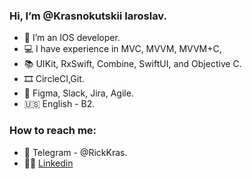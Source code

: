 ### Hi, I’m @Krasnokutskii Iaroslav.
- 👀 I’m an IOS developer.
- 💻 I have experience in MVC, MVVM, MVVM+C,
- 📚 UIKit, RxSwift, Combine, SwiftUI, and Objective C.
- 🎞️ CircleCI,Git.
- 💬 Figma, Slack, Jira, Agile.
- 🇺🇸 English - B2.


### How to reach me:
- 📲 Telegram - @RickKras.
- 🧑‍💻 [Linkedin](https://www.linkedin.com/in/iaroslav-krasnokutskii-a74ba819b)


          
  

<!---
Krasnokutskii/Krasnokutskii is a ✨ special ✨ repository because its `README.md` (this file) appears on your GitHub profile.
You can click the Preview link to take a look at your changes.
--->
